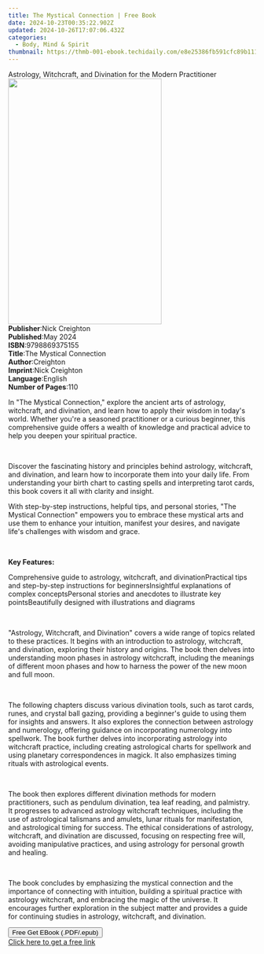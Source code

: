 ```yaml
---
title: The Mystical Connection | Free Book
date: 2024-10-23T00:35:22.902Z
updated: 2024-10-26T17:07:06.432Z
categories:
  - Body, Mind & Spirit
thumbnail: https://thmb-001-ebook.techidaily.com/e8e25386fb591cfc89b111bc19926997ccf234aa1a9cba1820a0d4cd0970c231.jpg
---
```

<main id="book-container">
  <div class="flex flex-col">
    <div class="book-brief flex-1 py-6 px-4 sm:p-6 md:py-10 md:px-8">
      <!-- brief-->
      <div class="book-brief-main">
        Astrology, Witchcraft, and Divination for the Modern Practitioner
      </div>
    </div>
    <div
      class="book-meta-info flex-1 grid gap-4 col-start-1 col-end-3 row-start-1 sm:mb-6 sm:grid-cols-4 lg:gap-6 lg:col-start-2 lg:row-end-6 lg:row-span-6 lg:mb-0"
    >
      <div
        class="book-meta-info-left place-content-center mt-4 p-4 text-sm leading-6 col-start-2 col-span-2 dark:text-slate-400"
      >
        <img
          class="w-full h-500 object-cover rounded-lg sm:h-255 sm:col-span-2 lg:col-span-full"
          src="https://img-001-ebook.techidaily.com/989717c9b34a0d5a00986b8dd248313d28e157209b193904ea84f6d76e8fb914.jpg"
          alt=""
          width="312"
          height="500"
        />
      </div>
      <div
        class="book-meta-info-right mt-2 col-start-1 row-start-2 col-span-3 self-center"
      >
        <!-- meta data  -->
        <div class="flex flex-col px-4 md:px-8">
          <div class="flex-1">
            <strong>Publisher</strong>:<span class="px-2">Nick Creighton</span>
          </div>
          <div class="flex-1">
            <strong>Published</strong>:<span class="px-2">May 2024</span>
          </div>
          <div class="flex-1">
            <strong>ISBN</strong>:<span class="px-2">9798869375155</span>
          </div>
          <div class="flex-1">
            <strong>Title</strong>:<span class="px-2"
              >The Mystical Connection</span
            >
          </div>
          <div class="flex-1">
            <strong>Author</strong>:<span class="px-2">Creighton</span>
          </div>
          <div class="flex-1">
            <strong>Imprint</strong>:<span class="px-2">Nick Creighton</span>
          </div>
          <div class="flex-1">
            <strong>Language</strong>:<span class="px-2">English</span>
          </div>
          <div class="flex-1">
            <strong>Number of Pages</strong>:<span class="px-2">110</span>
          </div>
        </div>
      </div>
    </div>
    <div class="book-description flex-1 py-6 px-4 sm:p-6 md:py-10 md:px-8">
      <div class="book-description-main">
        <div accordion-content="" id="description">
          <p>
            In "The Mystical Connection," explore the ancient arts of astrology,
            witchcraft, and divination, and learn how to apply their wisdom in
            today's world. Whether you're a seasoned practitioner or a curious
            beginner, this comprehensive guide offers a wealth of knowledge and
            practical advice to help you deepen your spiritual practice.
          </p>
          <p><br /></p>
          <p>
            Discover the fascinating history and principles behind astrology,
            witchcraft, and divination, and learn how to incorporate them into
            your daily life. From understanding your birth chart to casting
            spells and interpreting tarot cards, this book covers it all with
            clarity and insight.
          </p>
          <p>
            With step-by-step instructions, helpful tips, and personal stories,
            "The Mystical Connection" empowers you to embrace these mystical
            arts and use them to enhance your intuition, manifest your desires,
            and navigate life's challenges with wisdom and grace.
          </p>
          <p><br /></p>
          <p><strong>Key Features:</strong></p>
          <span contenteditable="false" class="ql-ui"></span>Comprehensive guide
          to astrology, witchcraft, and divination<span
            contenteditable="false"
            class="ql-ui"
          ></span
          >Practical tips and step-by-step instructions for beginners<span
            contenteditable="false"
            class="ql-ui"
          ></span
          >Insightful explanations of complex concepts<span
            contenteditable="false"
            class="ql-ui"
          ></span
          >Personal stories and anecdotes to illustrate key points<span
            contenteditable="false"
            class="ql-ui"
          ></span
          >Beautifully designed with illustrations and diagrams
          <p><br /></p>
          <p>
            "Astrology, Witchcraft, and Divination" covers a wide range of
            topics related to these practices. It begins with an introduction to
            astrology, witchcraft, and divination, exploring their history and
            origins. The book then delves into understanding moon phases in
            astrology witchcraft, including the meanings of different moon
            phases and how to harness the power of the new moon and full moon.
          </p>
          <p><br /></p>
          <p>
            The following chapters discuss various divination tools, such as
            tarot cards, runes, and crystal ball gazing, providing a beginner's
            guide to using them for insights and answers. It also explores the
            connection between astrology and numerology, offering guidance on
            incorporating numerology into spellwork. The book further delves
            into incorporating astrology into witchcraft practice, including
            creating astrological charts for spellwork and using planetary
            correspondences in magick. It also emphasizes timing rituals with
            astrological events.
          </p>
          <p><br /></p>
          <p>
            The book then explores different divination methods for modern
            practitioners, such as pendulum divination, tea leaf reading, and
            palmistry. It progresses to advanced astrology witchcraft
            techniques, including the use of astrological talismans and amulets,
            lunar rituals for manifestation, and astrological timing for
            success. The ethical considerations of astrology, witchcraft, and
            divination are discussed, focusing on respecting free will, avoiding
            manipulative practices, and using astrology for personal growth and
            healing.
          </p>
          <p><br /></p>
          <p>
            The book concludes by emphasizing the mystical connection and the
            importance of connecting with intuition, building a spiritual
            practice with astrology witchcraft, and embracing the magic of the
            universe. It encourages further exploration in the subject matter
            and provides a guide for continuing studies in astrology,
            witchcraft, and divination.
          </p>
        </div>
        <div class="accordion-fader"></div>
      </div>
    </div>
    <div class="book-excerpts flex-1 py-6 px-4 sm:p-6 md:py-10 md:px-8"></div>
    <div
      class="book-about-author flex-1 py-6 px-4 sm:p-6 md:py-10 md:px-8"
    ></div>
    <div class="book-free-get flex-1 py-6 px-4 sm:p-6 md:py-10 md:px-8">
      <button
        id="btn-free-get"
        class="bg-blue-500 hover:bg-blue-700 text-white font-bold py-2 px-4 rounded"
      >
        Free Get EBook (.PDF/.epub)
      </button>
      <div id="countdown-display" class="px-2 text-lg mt-2"></div>
      <a
        id="free-link"
        class="hidden bg-blue-500 hover:bg-blue-700 text-white font-bold py-2 px-4 rounded"
        href="https://www.ebooks.com/en-us/book/211359590/the-mystical-connection/creighton/"
        target="_blank"
        >Click here to get a free link</a
      >
    </div>
    <script>
      let countdownTime = 0;
      let countdownInterval = null;
      document
        .getElementById('btn-free-get')
        .addEventListener('click', startCountdown);
      function startCountdown() {
        countdownTime = new Date().getTime() + 60000 * 3;
        countdownInterval = setInterval(updateCountdown, 1000);
        document.getElementById('btn-free-get').disabled = true;
        document
          .getElementById('btn-free-get')
          .classList.add('bg-gray-500', 'cursor-not-allowed');
      }
      function updateCountdown() {
        let currentTime = new Date().getTime();
        let timeLeft = countdownTime - currentTime;
        let secondsLeft = Math.floor(timeLeft / 1000);
        document.getElementById('countdown-display').innerHTML =
          `Remaining time: ${secondsLeft} seconds.`;
        if (secondsLeft <= 0) {
          clearInterval(countdownInterval);
          document.getElementById('btn-free-get').classList.add('hidden');
          document.getElementById('free-link').classList.remove('hidden');
          document.getElementById('countdown-display').innerHTML = '';
        }
      }
    </script>
  </div>
</main>

<ins class="adsbygoogle"
      style="display:block"
      data-ad-client="ca-pub-7571918770474297"
      data-ad-slot="8358498916"
      data-ad-format="auto"
      data-full-width-responsive="true"></ins>
    